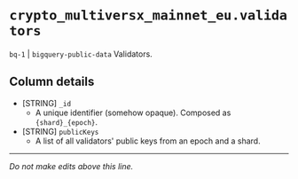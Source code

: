# `crypto_multiversx_mainnet_eu.validators`
`bq-1` | `bigquery-public-data`
Validators.

## Column details
* [STRING]    `_id`
  - A unique identifier (somehow opaque). Composed as `{shard}_{epoch}`.
* [STRING]    `publicKeys`
  - A list of all validators' public keys from an epoch and a shard.

-------------------------------------------------------------------------------
*Do not make edits above this line.*
